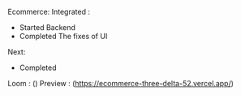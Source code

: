Ecommerce:
Integrated :

- Started Backend
- Completed The fixes of UI

Next:

- Completed

Loom : ()
Preview : (https://ecommerce-three-delta-52.vercel.app/)
